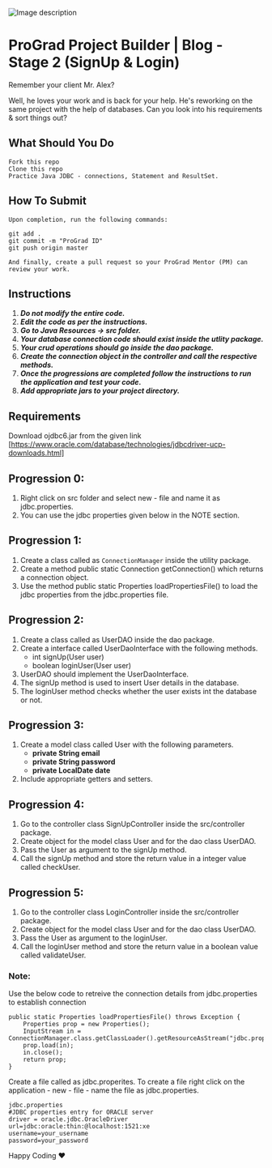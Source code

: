 ![Image description](https://i1.faceprep.in/ProGrad/face-logo-resized.png)

# ProGrad Project Builder | Blog - Stage 2 (SignUp & Login)

Remember your client Mr. Alex? 

Well, he loves your work and is back for your help. He's reworking on the same project with the help of databases. Can you look into his requirements & sort things out?


## What Should You Do
```
Fork this repo
Clone this repo
Practice Java JDBC - connections, Statement and ResultSet.
```

## How To Submit
```
Upon completion, run the following commands:

git add .
git commit -m "ProGrad ID"
git push origin master

And finally, create a pull request so your ProGrad Mentor (PM) can review your work.
```

## Instructions

1. ***Do not modify the entire code.***
2. ***Edit the code as per the instructions.***
3. ***Go to Java Resources -> src folder.***
4. ***Your database connection code should exist inside the utlity package.***
5. ***Your crud operations should go inside the dao package.***
7. ***Create the connection object in the controller and call the respective methods.***
6. ***Once the progressions are completed follow the instructions to run the application and test your code.***
7. ***Add appropriate jars to your project directory.***


## Requirements
Download ojdbc6.jar from the given link [https://www.oracle.com/database/technologies/jdbcdriver-ucp-downloads.html]

## Progression 0:
1. Right click on src folder and select new - file and name it as jdbc.properties.
2. You can use the jdbc properties given below in the NOTE section.

## Progression 1:
1. Create a class called as `ConnectionManager` inside the utility package.
2. Create a method public static Connection getConnection() which returns a connection object.
3. Use the method public static Properties loadPropertiesFile() to load the jdbc properties from the jdbc.properties file.

## Progression 2:
1. Create a class called as UserDAO inside the dao package.
2. Create a interface called UserDaoInterface with the following methods.
	- int signUp(User user)
	- boolean loginUser(User user)
3. UserDAO should implement the UserDaoInterface.
4. The signUp method is used to insert User details in the database.
5. The loginUser method checks whether the user exists int the database or not.


## Progression 3:
1. Create a model class called User with the following parameters.
	- **private String email**
	- **private String password**	
	- **private LocalDate date**
2. Include appropriate getters and setters.

## Progression 4:
1. Go to the controller class SignUpController inside the src/controller package.
2. Create object for the model class User and for the dao class UserDAO.
3. Pass the User as argument to the signUp method.
4. Call the signUp method and store the return value in a integer value called checkUser.

## Progression 5:
1. Go to the controller class LoginController inside the src/controller package.
2. Create object for the model class User and for the dao class UserDAO.
3. Pass the User as argument to the loginUser.
4. Call the loginUser method and store the return value in a boolean value called validateUser.


### Note:

Use the below code to retreive the connection details from jdbc.properties to establish connection
```
public static Properties loadPropertiesFile() throws Exception {
	Properties prop = new Properties();	
	InputStream in = ConnectionManager.class.getClassLoader().getResourceAsStream("jdbc.properties");
	prop.load(in);
	in.close(); 
	return prop;
}
```
Create a file called as jdbc.properites. To create a file right click on the application - new - file - name the file as jdbc.properties.
```
jdbc.properties
#JDBC properties entry for ORACLE server
driver = oracle.jdbc.OracleDriver
url=jdbc:oracle:thin:@localhost:1521:xe
username=your_username
password=your_password

```

Happy Coding ❤️
